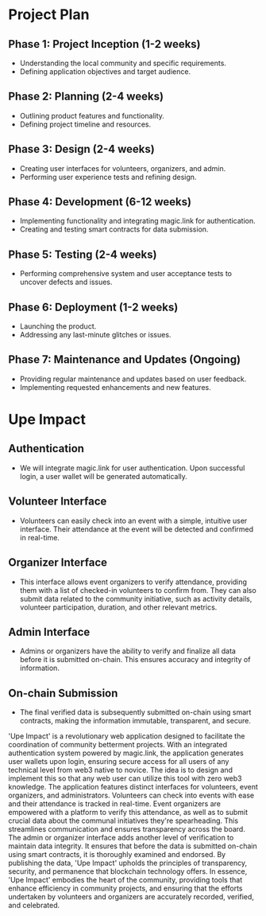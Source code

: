 # Project Plan

## Phase 1: Project Inception (1-2 weeks)
- Understanding the local community and specific requirements.
- Defining application objectives and target audience.

## Phase 2: Planning (2-4 weeks)
- Outlining product features and functionality.
- Defining project timeline and resources.

## Phase 3: Design (2-4 weeks)
- Creating user interfaces for volunteers, organizers, and admin.
- Performing user experience tests and refining design.

## Phase 4: Development (6-12 weeks)
- Implementing functionality and integrating magic.link for authentication.
- Creating and testing smart contracts for data submission.

## Phase 5: Testing (2-4 weeks)
- Performing comprehensive system and user acceptance tests to uncover defects and issues.

## Phase 6: Deployment (1-2 weeks)
- Launching the product.
- Addressing any last-minute glitches or issues.

## Phase 7: Maintenance and Updates (Ongoing)
- Providing regular maintenance and updates based on user feedback.
- Implementing requested enhancements and new features.

# Upe Impact

## Authentication
- We will integrate magic.link for user authentication. Upon successful login, a user wallet will be generated automatically.

## Volunteer Interface
- Volunteers can easily check into an event with a simple, intuitive user interface. Their attendance at the event will be detected and confirmed in real-time.

## Organizer Interface
- This interface allows event organizers to verify attendance, providing them with a list of checked-in volunteers to confirm from. They can also submit data related to the community initiative, such as activity details, volunteer participation, duration, and other relevant metrics.

## Admin Interface
- Admins or organizers have the ability to verify and finalize all data before it is submitted on-chain. This ensures accuracy and integrity of information.

## On-chain Submission
- The final verified data is subsequently submitted on-chain using smart contracts, making the information immutable, transparent, and secure.

'Upe Impact' is a revolutionary web application designed to facilitate the coordination of community betterment projects. With an integrated authentication system powered by magic.link, the application generates user wallets upon login, ensuring secure access for all users of any technical level from web3 native to novice. The idea is to design and implement this so that any web user can utilize this tool with zero web3 knowledge.
The application features distinct interfaces for volunteers, event organizers, and administrators. Volunteers can check into events with ease and their attendance is tracked in real-time. Event organizers are empowered with a platform to verify this attendance, as well as to submit crucial data about the communal initiatives they're spearheading. This streamlines communication and ensures transparency across the board.
The admin or organizer interface adds another level of verification to maintain data integrity. It ensures that before the data is submitted on-chain using smart contracts, it is thoroughly examined and endorsed. By publishing the data, 'Upe Impact' upholds the principles of transparency, security, and permanence that blockchain technology offers.
In essence, 'Upe Impact' embodies the heart of the community, providing tools that enhance efficiency in community projects, and ensuring that the efforts undertaken by volunteers and organizers are accurately recorded, verified, and celebrated.
